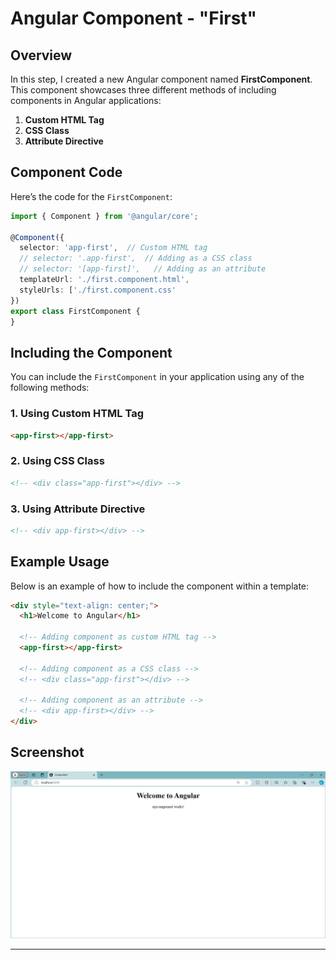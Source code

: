 
# Angular Component - "First"

## Overview

In this step, I created a new Angular component named **FirstComponent**. This component showcases three different methods of including components in Angular applications:

1. **Custom HTML Tag**
2. **CSS Class**
3. **Attribute Directive**

## Component Code

Here’s the code for the `FirstComponent`:

```typescript
import { Component } from '@angular/core';

@Component({
  selector: 'app-first',  // Custom HTML tag
  // selector: '.app-first',  // Adding as a CSS class
  // selector: '[app-first]',   // Adding as an attribute
  templateUrl: './first.component.html',
  styleUrls: ['./first.component.css'
})
export class FirstComponent {
}
```

## Including the Component

You can include the `FirstComponent` in your application using any of the following methods:

### 1. Using Custom HTML Tag

```html
<app-first></app-first>  
```

### 2. Using CSS Class

```html
<!-- <div class="app-first"></div> -->
```

### 3. Using Attribute Directive

```html
<!-- <div app-first></div> -->
```

## Example Usage

Below is an example of how to include the component within a template:

```html
<div style="text-align: center;">
  <h1>Welcome to Angular</h1>
  
  <!-- Adding component as custom HTML tag -->
  <app-first></app-first>  
  
  <!-- Adding component as a CSS class -->
  <!-- <div class="app-first"></div> -->

  <!-- Adding component as an attribute -->
  <!-- <div app-first></div> -->
</div>
```

## Screenshot

![Screenshot of the Application](Component\component.png)

---
